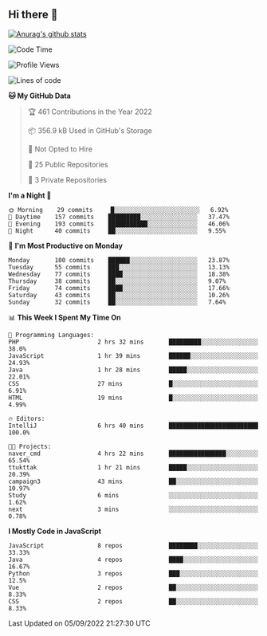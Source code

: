## Hi there 👋

[![Anurag's github stats](https://github-readme-stats.vercel.app/api?username=Songwonseok)](https://github.com/anuraghazra/github-readme-stats)



<!--START_SECTION:waka-->
![Code Time](http://img.shields.io/badge/Code%20Time-1%2C742%20hrs%2035%20mins-blue)

![Profile Views](http://img.shields.io/badge/Profile%20Views-0-blue)

![Lines of code](https://img.shields.io/badge/From%20Hello%20World%20I%27ve%20Written-3%20Million%20lines%20of%20code-blue)

**🐱 My GitHub Data** 

> 🏆 461 Contributions in the Year 2022
 > 
> 📦 356.9 kB Used in GitHub's Storage 
 > 
> 🚫 Not Opted to Hire
 > 
> 📜 25 Public Repositories 
 > 
> 🔑 3 Private Repositories  
 > 
**I'm a Night 🦉** 

```text
🌞 Morning    29 commits     █░░░░░░░░░░░░░░░░░░░░░░░░   6.92% 
🌆 Daytime    157 commits    █████████░░░░░░░░░░░░░░░░   37.47% 
🌃 Evening    193 commits    ███████████░░░░░░░░░░░░░░   46.06% 
🌙 Night      40 commits     ██░░░░░░░░░░░░░░░░░░░░░░░   9.55%

```
📅 **I'm Most Productive on Monday** 

```text
Monday       100 commits    ██████░░░░░░░░░░░░░░░░░░░   23.87% 
Tuesday      55 commits     ███░░░░░░░░░░░░░░░░░░░░░░   13.13% 
Wednesday    77 commits     ████░░░░░░░░░░░░░░░░░░░░░   18.38% 
Thursday     38 commits     ██░░░░░░░░░░░░░░░░░░░░░░░   9.07% 
Friday       74 commits     ████░░░░░░░░░░░░░░░░░░░░░   17.66% 
Saturday     43 commits     ██░░░░░░░░░░░░░░░░░░░░░░░   10.26% 
Sunday       32 commits     ██░░░░░░░░░░░░░░░░░░░░░░░   7.64%

```


📊 **This Week I Spent My Time On** 

```text
💬 Programming Languages: 
PHP                      2 hrs 32 mins       █████████░░░░░░░░░░░░░░░░   38.0% 
JavaScript               1 hr 39 mins        ██████░░░░░░░░░░░░░░░░░░░   24.93% 
Java                     1 hr 28 mins        █████░░░░░░░░░░░░░░░░░░░░   22.01% 
CSS                      27 mins             █░░░░░░░░░░░░░░░░░░░░░░░░   6.91% 
HTML                     19 mins             █░░░░░░░░░░░░░░░░░░░░░░░░   4.99%

🔥 Editors: 
IntelliJ                 6 hrs 40 mins       █████████████████████████   100.0%

🐱‍💻 Projects: 
naver_cmd                4 hrs 22 mins       ████████████████░░░░░░░░░   65.54% 
ttukttak                 1 hr 21 mins        █████░░░░░░░░░░░░░░░░░░░░   20.39% 
campaign3                43 mins             ██░░░░░░░░░░░░░░░░░░░░░░░   10.97% 
Study                    6 mins              ░░░░░░░░░░░░░░░░░░░░░░░░░   1.62% 
next                     3 mins              ░░░░░░░░░░░░░░░░░░░░░░░░░   0.78%

```

**I Mostly Code in JavaScript** 

```text
JavaScript               8 repos             ████████░░░░░░░░░░░░░░░░░   33.33% 
Java                     4 repos             ████░░░░░░░░░░░░░░░░░░░░░   16.67% 
Python                   3 repos             ███░░░░░░░░░░░░░░░░░░░░░░   12.5% 
Vue                      2 repos             ██░░░░░░░░░░░░░░░░░░░░░░░   8.33% 
CSS                      2 repos             ██░░░░░░░░░░░░░░░░░░░░░░░   8.33%

```



 Last Updated on 05/09/2022 21:27:30 UTC
<!--END_SECTION:waka-->
